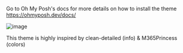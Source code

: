 Go to Oh My Posh's docs for more details on how to install the theme
https://ohmyposh.dev/docs/

![image](https://user-images.githubusercontent.com/70382112/216494815-b5dd6adf-00a6-49a4-a895-5f2fac94c1c6.png)

This theme is highly inspired by clean-detailed (info) & M365Princess (colors)
